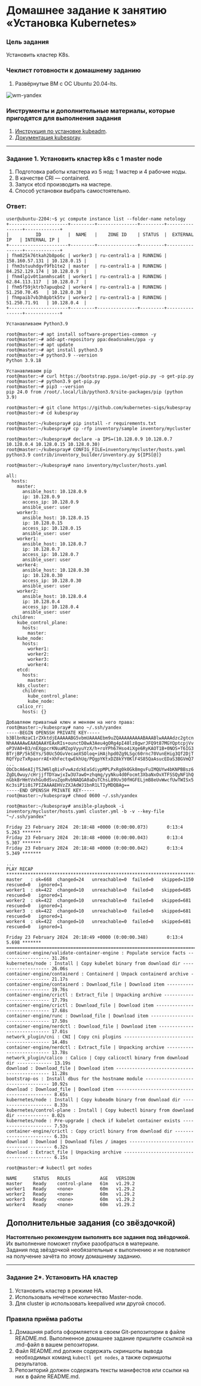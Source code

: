 # Домашнее задание к занятию «Установка Kubernetes»

### Цель задания

Установить кластер K8s.

### Чеклист готовности к домашнему заданию

1. Развёрнутые ВМ с ОС Ubuntu 20.04-lts.

![wm-yandex](https://github.com/michail-77/kuber-homeworks/blob/main/3.2/image/Снимок.PNG)

### Инструменты и дополнительные материалы, которые пригодятся для выполнения задания

1. [Инструкция по установке kubeadm](https://kubernetes.io/docs/setup/production-environment/tools/kubeadm/create-cluster-kubeadm/).
2. [Документация kubespray](https://kubespray.io/).

-----

### Задание 1. Установить кластер k8s с 1 master node

1. Подготовка работы кластера из 5 нод: 1 мастер и 4 рабочие ноды.
2. В качестве CRI — containerd.
3. Запуск etcd производить на мастере.
4. Способ установки выбрать самостоятельно.

### Ответ:   
```
user@ubuntu-2204:~$ yc compute instance list --folder-name netology
+----------------------+---------+---------------+---------+----------------+-------------+
|          ID          |  NAME   |    ZONE ID    | STATUS  |  EXTERNAL IP   | INTERNAL IP |
+----------------------+---------+---------------+---------+----------------+-------------+
| fhm025k76tkah2b8po6c | worker3 | ru-central1-a | RUNNING | 158.160.57.131 | 10.128.0.15 |
| fhm3stuuhdgvf9fb1te2 | master  | ru-central1-a | RUNNING | 84.252.129.174 | 10.128.0.9  |
| fhm4lp1v0t1anmhsca6t | worker1 | ru-central1-a | RUNNING | 62.84.113.117  | 10.128.0.7  |
| fhm5f59jktrb7apuqbo2 | worker4 | ru-central1-a | RUNNING | 51.250.70.45   | 10.128.0.30 |
| fhmpaib7vb3h8pbtk5tv | worker2 | ru-central1-a | RUNNING | 51.250.71.91   | 10.128.0.4  |
+----------------------+---------+---------------+---------+----------------+-------------+

Устанавливаем Python3.9

root@master:~# apt install software-properties-common -y
root@master:~# add-apt-repository ppa:deadsnakes/ppa -y
root@master:~# apt update
root@master:~# apt install python3.9
root@master:~# python3.9 --version
Python 3.9.18

Устанавливаем pip
root@master:~# curl https://bootstrap.pypa.io/get-pip.py -o get-pip.py
root@master:~# python3.9 get-pip.py
root@master:~# pip3 --version
pip 24.0 from /root/.local/lib/python3.9/site-packages/pip (python 3.9)

root@master:~# git clone https://github.com/kubernetes-sigs/kubespray
root@master:~# cd kubespray
 
root@master:~/kubespray# pip install -r requirements.txt
root@master:~/kubespray# cp -rfp inventory/sample inventory/mycluster

root@master:~/kubespray# declare -a IPS=(10.128.0.9 10.128.0.7 10.128.0.4 10.128.0.15 10.128.0.30)
root@master:~/kubespray# CONFIG_FILE=inventory/mycluster/hosts.yaml python3.9 contrib/inventory_builder/inventory.py ${IPS[@]}
```
```
root@master:~/kubespray# nano inventory/mycluster/hosts.yaml

all:
  hosts:
    master:
      ansible_host: 10.128.0.9
      ip: 10.128.0.9
      access_ip: 10.128.0.9
      ansible_user: user
    worker3:
      ansible_host: 10.128.0.15
      ip: 10.128.0.15
      access_ip: 10.128.0.15
      ansible_user: user
    worker1:
      ansible_host: 10.128.0.7
      ip: 10.128.0.7
      access_ip: 10.128.0.7
      ansible_user: user
    worker4:
      ansible_host: 10.128.0.30
      ip: 10.128.0.30
      access_ip: 10.128.0.30
      ansible_user: user
    worker2:
      ansible_host: 10.128.0.4
      ip: 10.128.0.4
      access_ip: 10.128.0.4
      ansible_user: user
  children:
    kube_control_plane:
      hosts:
        master:
    kube_node:
      hosts:
        worker1:
        worker2:
        worker3:
        worker4:
    etcd:
      hosts:
        master:
    k8s_cluster:
      children:
        kube_control_plane:
        kube_node:
    calico_rr:
      hosts: {}

```
```
Добавляем приватный ключ и меняем на него права:
root@master:~/kubespray# nano ~/.ssh/yandex
-----BEGIN OPENSSH PRIVATE KEY-----
b3BlbnNzaC1rZXktdjEAAAAABG5vbmUAAAAEbm9uZQAAAAAAAAABAAABlwAAAAdzc2gtcn
NhAAAAAwEAAQAAAYEAxRIs+ounctD8wA3Aeu4gORg4pI48lz8gwrJFQ9t87MGYQptcpjVv
oP3VA0+B3/nEXgpcrKNuaMZopVyyuYzX/h+roYPh67Hso4iXge6RyKAOT1B+0NOS+T6IG3
BTrjBP/5k5EYs/50Uc5OGvVecaeXSOloq+iHAjhpd0Zg9LSgc60rnc70VunEHig3Qf2DjT
RQfYpzTxRpaorrAE+XhFectqwEkhUq/PQgpYKtxDZ8kYY0KlF4S85QaAsucEDaS3BGVmQ7
...
ObCbcA6eAIjTSJW6lq8ixFvwAzdzkEaSdiypMPLPxRg0k0Gk8mgvFuIMQUYw4bKNPBBsz6
ZgDL0wuy/cHrjjfTDYawjxIw3U7awO+zhqmg/yyNku4d0Focmt3XbaNxOvXTFSSQyNF1hQ
nGbkBrHmtVxhGu0dSvuZqoRvbNAQGA0aDuTChsL89Uv30fHGFELjmB8eUvWwcfUwTWISx5
Kc3siP1i0i7PIZAAAAEHVzZXJAdWJ1bnR1LTIyMDQBAg==
-----END OPENSSH PRIVATE KEY-----
root@master:~/kubespray# chmod 0600 ~/.ssh/yandex
```
```
root@master:~/kubespray# ansible-playbook -i inventory/mycluster/hosts.yaml cluster.yml -b -v --key-file "~/.ssh/yandex"

Friday 23 February 2024  20:18:48 +0000 (0:00:00.073)       0:13:4           5.263 *******
Friday 23 February 2024  20:18:48 +0000 (0:00:00.043)       0:13:4           5.307 *******
Friday 23 February 2024  20:18:48 +0000 (0:00:00.042)       0:13:4           5.349 *******

...
PLAY RECAP **********************************************************************************
master   : ok=668  changed=24   unreachable=0  failed=0   skipped=1150  rescued=0   ignored=1
worker1  : ok=422  changed=10   unreachable=0  failed=0   skipped=685   rescued=0   ignored=1
worker2  : ok=422  changed=10   unreachable=0  failed=0   skipped=681   rescued=0   ignored=1
worker3  : ok=422  changed=10   unreachable=0  failed=0   skipped=681   rescued=0   ignored=1
worker4  : ok=422  changed=10   unreachable=0  failed=0   skipped=681   rescued=0   ignored=1

Friday 23 February 2024  20:18:49 +0000 (0:00:00.348)       0:13:4      5.698 *******
=============================================================================================
container-engine/validate-container-engine : Populate service facts ------------------ 31.26s
kubernetes/node : Install | Copy kubelet binary from download dir -------------------- 26.06s
container-engine/containerd : Containerd | Unpack containerd archive ----------------- 21.17s
container-engine/containerd : Download_file | Download item -------------------------- 19.76s
container-engine/crictl : Extract_file | Unpacking archive --------------------------- 17.79s
container-engine/crictl : Download_file | Download item ------------------------------ 17.68s
container-engine/runc : Download_file | Download item -------------------------------- 17.50s
container-engine/nerdctl : Download_file | Download item ----------------------------- 17.01s
network_plugin/cni : CNI | Copy cni plugins ------------------------------------------ 14.48s
container-engine/nerdctl : Extract_file | Unpacking archive -------------------------- 13.78s
network_plugin/calico : Calico | Copy calicoctl binary from download dir ------------- 13.19s
download : Download_file | Download item --------------------------------------------- 11.28s
bootstrap-os : Install dbus for the hostname module ---------------------------------- 10.92s
download : Download_file | Download item ---------------------------------------------- 8.65s
kubernetes/node : Install | Copy kubeadm binary from download dir --------------------- 8.33s
kubernetes/control-plane : Install | Copy kubectl binary from download dir ------------ 8.02s
kubernetes/node : Pre-upgrade | check if kubelet container exists --------------------- 7.53s
container-engine/crictl : Copy crictl binary from download dir ------------------------ 6.33s
download : Download | Download files / images ----------------------------------------- 6.32s
download : Extract_file | Unpacking archive ------------------------------------------- 6.15s
```
```
root@master:~# kubectl get nodes

NAME      STATUS   ROLES           AGE   VERSION
master    Ready    control-plane   61m   v1.29.2
worker1   Ready    <none>          60m   v1.29.2
worker2   Ready    <none>          60m   v1.29.2
worker3   Ready    <none>          60m   v1.29.2
worker4   Ready    <none>          60m   v1.29.2
```

## Дополнительные задания (со звёздочкой)

**Настоятельно рекомендуем выполнять все задания под звёздочкой.** Их выполнение поможет глубже разобраться в материале.   
Задания под звёздочкой необязательные к выполнению и не повлияют на получение зачёта по этому домашнему заданию. 

------
### Задание 2*. Установить HA кластер

1. Установить кластер в режиме HA.
2. Использовать нечётное количество Master-node.
3. Для cluster ip использовать keepalived или другой способ.


### Правила приёма работы

1. Домашняя работа оформляется в своем Git-репозитории в файле README.md. Выполненное домашнее задание пришлите ссылкой на .md-файл в вашем репозитории.
2. Файл README.md должен содержать скриншоты вывода необходимых команд `kubectl get nodes`, а также скриншоты результатов.
3. Репозиторий должен содержать тексты манифестов или ссылки на них в файле README.md.
